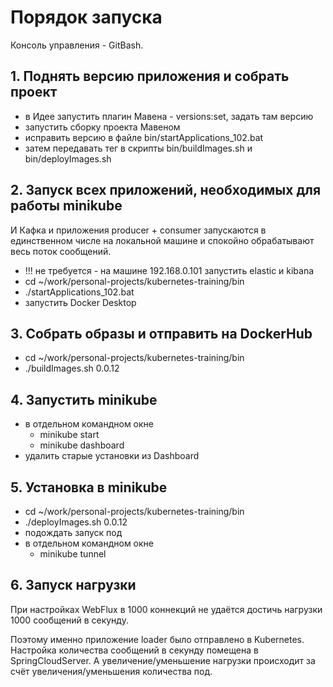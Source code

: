 # Порядок запуска

Консоль управления - GitBash.

## 1. Поднять версию приложения и собрать проект

- в Идее запустить плагин Мавена - versions:set, задать там версию
- запустить сборку проекта Мавеном
- исправить версию в файле bin/startApplications_102.bat
- затем передавать тег в скрипты bin/buildImages.sh и bin/deployImages.sh

## 2. Запуск всех приложений, необходимых для работы minikube

И Кафка и приложения producer + consumer запускаются в единственном числе на локальной машине и спокойно обрабатывают весь поток сообщений.

- !!! не требуется - на машине 192.168.0.101 запустить elastic и kibana
- cd ~/work/personal-projects/kubernetes-training/bin
- ./startApplications_102.bat
- запустить Docker Desktop

## 3. Собрать образы и отправить на DockerHub

- cd ~/work/personal-projects/kubernetes-training/bin
- ./buildImages.sh 0.0.12

## 4. Запустить minikube

- в отдельном командном окне
  - minikube start
  - minikube dashboard
- удалить старые установки из Dashboard

## 5. Установка в minikube

- cd ~/work/personal-projects/kubernetes-training/bin
- ./deployImages.sh 0.0.12
- подождать запуск под
- в отдельном командном окне
  - minikube tunnel

## 6. Запуск нагрузки

При настройках WebFlux в 1000 коннекций не удаётся достичь нагрузки 1000 сообщений в секунду.

Поэтому именно приложение loader было отправлено в Kubernetes. Настройка количества сообщений в секунду помещена в SpringCloudServer. А увеличение/уменьшение нагрузки происходит за счёт увеличения/уменьшения количества под.